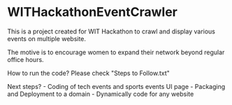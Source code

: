 # WITHackathonEventCrawler

This is a project created for WIT Hackathon to crawl and display various events on multiple website.

The motive is to encourage women to expand their network beyond regular office hours.

How to run the code? Please check "Steps to Follow.txt"

Next steps?
    - Coding of tech events and sports events UI page
    - Packaging and Deployment to a domain
    - Dynamically code for any website 
